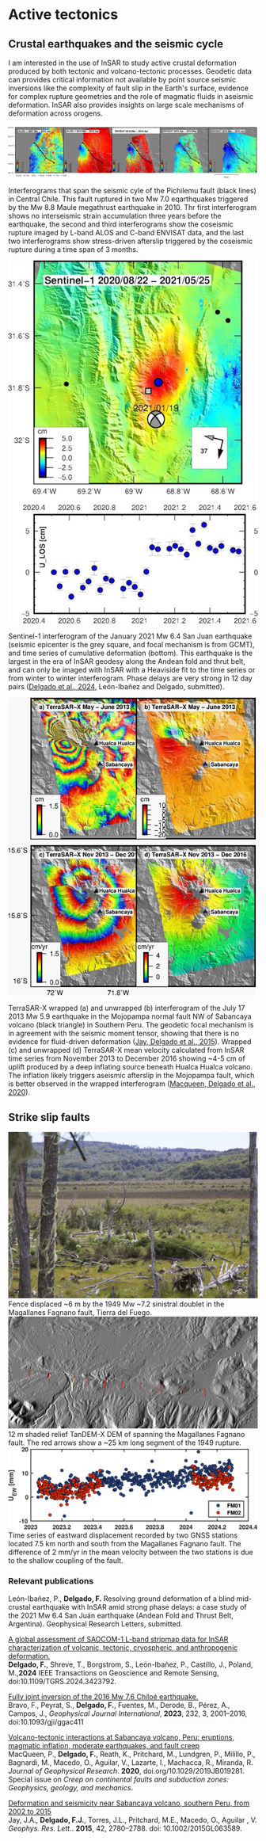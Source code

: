 
# **Active tectonics**

## **Crustal earthquakes and the seismic cycle**

I am interested in the use of InSAR to study active crustal deformation produced by both tectonic and volcano-tectonic processes. Geodetic data can provides critical information not available by point source seismic inversions like the complexity of fault slip in the Earth's surface, evidence for complex rupture geometries and the role of magmatic fluids in aseismic deformation. InSAR also provides insights on large scale mechanisms of deformation across orogens. 

<img style="float: center;" src="/images/pichilemu2.jpg">

Interferograms that span the seismic cyle of the Pichilemu fault (black lines) in Central Chile. This fault ruptured in two Mw 7.0 eqarthquakes triggered by the Mw 8.8 Maule megathrust earthquake in 2010. Thr first interferogram shows no interseismic strain accumulation three years before the earthquake, the second and third interferograms show the coseismic rupture imaged by L-band ALOS and C-band ENVISAT data, and the last two interferograms show stress-driven afterslip triggered by the coseismic rupture during a time span of 3 months.

<img style="float: center;" src="/images/sanjuan_s1.jpg">

Sentinel-1 interferogram of the January 2021 Mw 6.4 San Juan earthquake (seismic epicenter is the grey square, and focal mechanism is from GCMT), and time series of cumulative deformation (bottom). This earthquake is the largest in the era of InSAR geodesy along the Andean fold and thrut belt, and can only be imaged with InSAR with a Heaviside fit to the time series or from winter to winter interferogram. Phase delays are very strong in 12 day pairs ([Delgado et al., 2024](https://ieeexplore.ieee.org/document/10586971), León-Ibañez and Delgado, submitted).

<img style="float: center;" src="/images/tsx_dcoffset_wr_coseismic-768x924.jpg" width="500">
 
TerraSAR-X wrapped (a) and unwrapped (b) interferogram of the July 17 2013 Mw 5.9 earthquake in the Mojopampa normal fault NW of Sabancaya volcano (black triangle) in Southern Peru. <!-- InSAR shows that the earthquake is of tectonic origin, a curved normal fault with a strike slip component. These details, like the non-planar fault, cannot be inferred by point source models such as those calculated by global earthquake networks like from USGS or GCMT, highlighting the value of having high spatial resolution measurements of ground deformation. --> The geodetic focal mechanism is in agreement with the seismic moment tensor, showing that there is no evidence for fluid-driven deformation ([Jay, Delgado et al., 2015](http://onlinelibrary.wiley.com/doi/10.1002/2015GL063589/full)). Wrapped (c) and unwrapped (d) TerraSAR-X mean velocity calculated from InSAR time series from November 2013 to December 2016 showing ~4-5 cm of uplift produced by a deep inflating source beneath Hualca Hualca volcano. The inflation likely triggers aseismic afterslip in the Mojopampa fault, which is better observed in the wrapped interferogram ([Macqueen, Delgado et al., 2020](https://agupubs.onlinelibrary.wiley.com/doi/abs/10.1029/2019JB019281)).

## **Strike slip faults**
<img style="float: center;" src="/images/1949fence.JPG">
Fence displaced ~6 m by the 1949 Mw ~7.2 sinistral doublet in the Magallanes Fagnano fault, Tierra del Fuego.


<img style="float: center;" src="/images/tdx12m_magallanes.png">
12 m shaded relief TanDEM-X DEM of spanning the Magallanes Fagnano fault. The red arrows show a ~25 km long segment of the 1949 rupture.

<img style="float: center;" src="/images/U_EW.png">
Time series of eastward displacement recorded by two GNSS stations located 7.5 km north and south from the Magallanes Fagnano fault. The difference of 2 mm/yr in the mean velocity between the two stations is due to the shallow coupling of the fault.

### **Relevant publications**

León-Ibañez, P., **Delgado, F.** Resolving ground deformation of a blind mid-crustal earthquake with InSAR amid strong phase delays: a case study of the 2021 Mw 6.4 San Juán earthquake (Andean Fold and Thrust Belt, Argentina). Geophysical Research Letters, submitted.

[A global assessment of SAOCOM-1 L-band stripmap data for InSAR characterization of volcanic, tectonic, cryospheric, and anthropogenic deformation.](https://ieeexplore.ieee.org/document/10586971)<br>
**Delgado, F.**, Shreve, T., Borgstrom, S., León-Ibañez, P., Castillo, J., Poland, M.,**2024** IEEE Transactions on Geoscience and Remote Sensing, doi:10.1109/TGRS.2024.3423792.

[Fully joint inversion of the 2016 Mw 7.6 Chiloé earthquake.](https://doi.org/10.1093/gji/ggac411)<br>
Bravo, F., Peyrat, S., **Delgado, F.**, Fuentes, M., Derode, B., Pérez, A., Campos, J., <i>Geophysical Journal International</i>, **2023**, 232, 3, 2001–2016, doi:10.1093/gji/ggac411

[Volcano-tectonic interactions at Sabancaya volcano, Peru: eruptions, magmatic inflation, moderate earthquakes, and fault creep](https://agupubs.onlinelibrary.wiley.com/doi/abs/10.1029/2019JB019281)<br>
MacQueen, P., **Delgado, F.**, Reath, K., Pritchard, M., Lundgren, P., Milillo, P., Bagnardi, M., Macedo, O., Aguilar, V., Lazarte, I.,  Machacca, R., Miranda, R.  <i>Journal of Geophysical Research</i>. **2020**, doi.org/10.1029/2019JB019281. Special issue on <i>Creep on continental faults and subduction zones: Geophysics, geology, and mechanics</i>.

[Deformation and seismicity near Sabancaya volcano, southern Peru, from 2002 to 2015](http://onlinelibrary.wiley.com/doi/10.1002/2015GL063589/full)<br>
Jay, J.A., **Delgado, F.J.**, Torres,  J.L., Pritchard, M.E.,  Macedo,  O., Aguilar , V. <i>Geophys. Res. Lett.</i>. **2015**, 42, 2780–2788. doi: 10.1002/2015GL063589.
